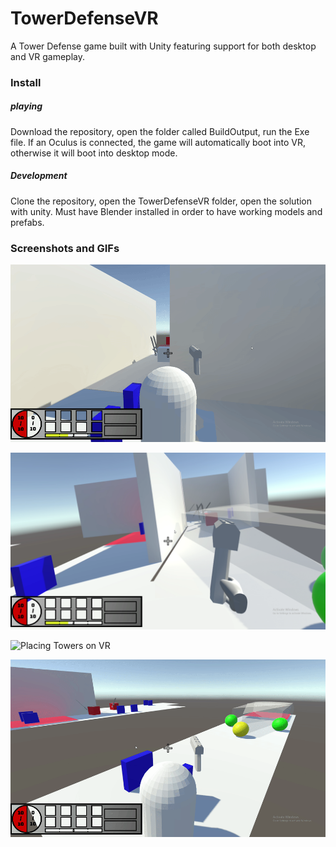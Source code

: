 # TowerDefenseVR
 A Tower Defense game built with Unity featuring support for both desktop and VR gameplay.

### **Install**
##### playing
Download the repository, open the folder called BuildOutput, run the Exe file. 
If an Oculus is connected, the game will automatically boot into VR, otherwise it will boot into desktop mode.

##### Development
Clone the repository, open the TowerDefenseVR folder, open the solution with unity. Must have Blender installed in order to have working models and prefabs.

### Screenshots and GIFs
![Shooting Enemies on Desktop](ShootingDesktop.gif)

![Holding Gun on VR](ShootingImageVR.png)

![Placing Towers on VR](PlacingTowersVR.gif)

![Towers Shooting](TowersShooting.gif)

